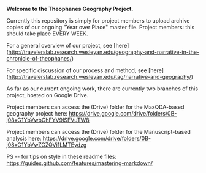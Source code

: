 **Welcome to the Theophanes Geography Project.**

Currently this repository is simply for project members to upload archive copies of our ongoing "Year over Place" master file. 
Project members: this should take place EVERY WEEK.

For a general overview of our project, see [here] (http://travelerslab.research.wesleyan.edu/geography-and-narrative-in-the-chronicle-of-theophanes/)

For specific discussion of our process and method, see [here] (http://travelerslab.research.wesleyan.edu/tag/narrative-and-geography/)

As far as our current ongoing work, there are currently two branches of this project, hosted on Google Drive. 

Project members can access the (Drive) folder for the MaxQDA-based geography project here:
https://drive.google.com/drive/folders/0B-j08xG1YbVwbGhFYV9ISFVuTW8

Project members can access the (Drive) folder for the Manuscript-based analysis here:
https://drive.google.com/drive/folders/0B-j08xG1YbVwZGZQVi1LMTEydzg


PS -- for tips on style in these readme files:
https://guides.github.com/features/mastering-markdown/

